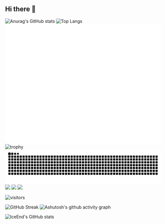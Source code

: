 ## Hi there 👋
![Anurag's GitHub stats](https://github-readme-stats.vercel.app/api?username=Ismoothly)
![Top Langs](https://github-readme-stats.vercel.app/api/top-langs/?username=Ismoothly)
![Metrics](/github-metrics.svg)
![trophy](https://github-profile-trophy.vercel.app/?username=Ismoothly)
<picture>
  <source media="(prefers-color-scheme: dark)" srcset="https://raw.githubusercontent.com/Peter-JXL/Peter-JXL/output/github-contribution-grid-snake-dark.svg">
  <source media="(prefers-color-scheme: light)" srcset="https://raw.githubusercontent.com/Peter-JXL/Peter-JXL/output/github-contribution-grid-snake.svg">
  <img alt="github contribution grid snake animation" src="https://raw.githubusercontent.com/Peter-JXL/Peter-JXL/output/github-contribution-grid-snake.svg">
</picture>
<img src="https://img.shields.io/badge/-HTML5-E34F26?style=flat-square&logo=html5&logoColor=white" /> 
<img src="https://img.shields.io/badge/-CSS3-1572B6?style=flat-square&logo=css3" /> 
<img src="https://img.shields.io/badge/-JavaScript-oringe?style=flat-square&logo=javascript" />

![visitors](https://visitor-badge.glitch.me/badge?page_id=page.id&left_color=green&right_color=blue)

![GitHub Streak](https://streak-stats.demolab.com/?user=Ismoothly)
![Ashutosh's github activity graph](https://github-readme-activity-graph.vercel.app/graph?username=Ismoothly)

![IceEnd's GitHub stats](https://github-immortality.vercel.app/api?username=Ismoothly)   


<!--
**Ismoothly/Ismoothly** is a ✨ _special_ ✨ repository because its `README.md` (this file) appears on your GitHub profile.
Here are some ideas to get you started:

- 🔭 I’m currently working on ...
- 🌱 I’m currently learning ...
- 👯 I’m looking to collaborate on ...
- 🤔 I’m looking for help with ...
- 💬 Ask me about ...
- 📫 How to reach me: ...
- 😄 Pronouns: ...
- ⚡ Fun fact: ...
-->
